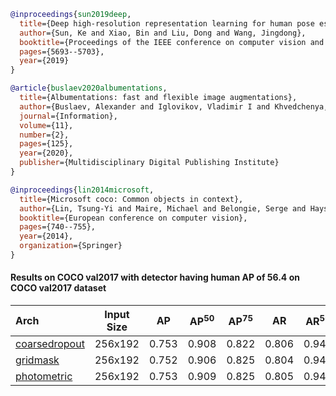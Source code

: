 <!-- [ALGORITHM] -->

```bibtex
@inproceedings{sun2019deep,
  title={Deep high-resolution representation learning for human pose estimation},
  author={Sun, Ke and Xiao, Bin and Liu, Dong and Wang, Jingdong},
  booktitle={Proceedings of the IEEE conference on computer vision and pattern recognition},
  pages={5693--5703},
  year={2019}
}
```

<!-- [ALGORITHM] -->

```bibtex
@article{buslaev2020albumentations,
  title={Albumentations: fast and flexible image augmentations},
  author={Buslaev, Alexander and Iglovikov, Vladimir I and Khvedchenya, Eugene and Parinov, Alex and Druzhinin, Mikhail and Kalinin, Alexandr A},
  journal={Information},
  volume={11},
  number={2},
  pages={125},
  year={2020},
  publisher={Multidisciplinary Digital Publishing Institute}
}
```

<!-- [DATASET] -->

```bibtex
@inproceedings{lin2014microsoft,
  title={Microsoft coco: Common objects in context},
  author={Lin, Tsung-Yi and Maire, Michael and Belongie, Serge and Hays, James and Perona, Pietro and Ramanan, Deva and Doll{\'a}r, Piotr and Zitnick, C Lawrence},
  booktitle={European conference on computer vision},
  pages={740--755},
  year={2014},
  organization={Springer}
}
```

#### Results on COCO val2017 with detector having human AP of 56.4 on COCO val2017 dataset

| Arch  | Input Size | AP | AP<sup>50</sup> | AP<sup>75</sup> | AR | AR<sup>50</sup> | ckpt | log |
| :----------------- | :-----------: | :------: | :------: | :------: | :------: | :------: |:------: |:------: |
| [coarsedropout](/configs/body/2D_Kpt_SView_RGB_Img/topdown_heatmap/coco/hrnet_w32_coco_256x192_coarsedropout.py)  | 256x192 | 0.753 | 0.908 | 0.822 | 0.806 | 0.946 | [ckpt](https://download.openmmlab.com/mmpose/top_down/augmentation/hrnet_w32_coco_256x192_coarsedropout-0f16a0ce_20210320.pth) | [log](https://download.openmmlab.com/mmpose/top_down/augmentation/hrnet_w32_coco_256x192_coarsedropout_20210320.log.json) |
| [gridmask](/configs/body/2D_Kpt_SView_RGB_Img/topdown_heatmap/coco/hrnet_w32_coco_256x192_gridmask.py)  | 256x192 | 0.752 | 0.906 | 0.825 | 0.804 | 0.943 | [ckpt](https://download.openmmlab.com/mmpose/top_down/augmentation/hrnet_w32_coco_256x192_gridmask-868180df_20210320.pth) | [log](https://download.openmmlab.com/mmpose/top_down/augmentation/hrnet_w32_coco_256x192_gridmask_20210320.log.json) |
| [photometric](/configs/body/2D_Kpt_SView_RGB_Img/topdown_heatmap/coco/hrnet_w32_coco_256x192_photometric.py)  | 256x192 | 0.753 | 0.909 | 0.825 | 0.805 | 0.943 | [ckpt](https://download.openmmlab.com/mmpose/top_down/augmentation/hrnet_w32_coco_256x192_photometric-308cf591_20210320.pth) | [log](https://download.openmmlab.com/mmpose/top_down/augmentation/hrnet_w32_coco_256x192_photometric_20210320.log.json) |
